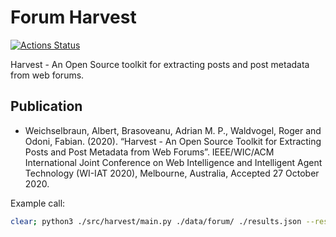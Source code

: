 # Forum Harvest

[![Actions Status](https://github.com/fhgr/harvest/workflows/CI/badge.svg)](https://github.com/fhgr/harvest/actions)

Harvest - An Open Source toolkit for extracting posts and post metadata from web forums. 

## Publication

* Weichselbraun, Albert, Brasoveanu, Adrian M. P., Waldvogel, Roger and Odoni, Fabian. (2020). “Harvest - An Open Source Toolkit for Extracting Posts and Post Metadata from Web Forums”. IEEE/WIC/ACM International Joint Conference on Web Intelligence and Intelligent Agent Technology (WI-IAT 2020), Melbourne, Australia, Accepted 27 October 2020.

Example call:

```bash
clear; python3 ./src/harvest/main.py ./data/forum/ ./results.json --result-directory ./debug/  --corpus-include-string msworld
```
